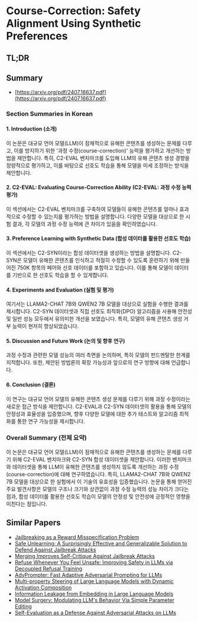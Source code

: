 # Course-Correction: Safety Alignment Using Synthetic Preferences
## TL;DR
## Summary
- [https://arxiv.org/pdf/2407.16637.pdf](https://arxiv.org/pdf/2407.16637.pdf)

### Section Summaries in Korean

#### 1. Introduction (소개)
이 논문은 대규모 언어 모델(LLM)이 잠재적으로 유해한 콘텐츠를 생성하는 문제를 다루고, 이를 방지하기 위한 '과정 수정(course-correction)' 능력을 평가하고 개선하는 방법을 제안합니다. 특히, C2-EVAL 벤치마크를 도입해 LLM의 유해 콘텐츠 생성 경향을 정량적으로 평가하고, 이를 바탕으로 선호도 학습을 통해 모델을 미세 조정하는 방식을 제안합니다.

#### 2. C2-EVAL: Evaluating Course-Correction Ability (C2-EVAL: 과정 수정 능력 평가)
이 섹션에서는 C2-EVAL 벤치마크를 구축하여 모델들이 유해한 콘텐츠를 얼마나 효과적으로 수정할 수 있는지를 평가하는 방법을 설명합니다. 다양한 모델을 대상으로 한 시험 결과, 각 모델의 과정 수정 능력에 큰 차이가 있음을 확인하였습니다.

#### 3. Preference Learning with Synthetic Data (합성 데이터를 활용한 선호도 학습)
이 섹션에서는 C2-SYN이라는 합성 데이터셋을 생성하는 방법을 설명합니다. C2-SYN은 모델이 유해한 콘텐츠를 인식하고 적절히 수정할 수 있도록 훈련하기 위해 만들어진 750K 항목의 페어와 선호 데이터를 포함하고 있습니다. 이를 통해 모델이 데이터를 기반으로 한 선호도 학습을 할 수 있게합니다.

#### 4. Experiments and Evaluation (실험 및 평가)
여기서는 LLAMA2-CHAT 7B와 QWEN2 7B 모델을 대상으로 실험을 수행한 결과를 제시합니다. C2-SYN 데이터셋과 직접 선호도 최적화(DPO) 알고리즘을 사용해 안전성 및 일반 성능 모두에서 유의미한 개선을 보였습니다. 특히, 모델의 유해 콘텐츠 생성 거부 능력이 현저히 향상되었습니다.

#### 5. Discussion and Future Work (논의 및 향후 연구)
과정 수정과 관련한 모델 성능의 여러 측면을 논의하며, 특히 모델의 펀드멘탈한 한계를 지적합니다. 또한, 제안된 방법론의 확장 가능성과 앞으로의 연구 방향에 대해 언급합니다.

#### 6. Conclusion (결론)
이 연구는 대규모 언어 모델의 유해한 콘텐츠 생성 문제를 다루기 위해 과정 수정이라는 새로운 접근 방식을 제안합니다. C2-EVAL과 C2-SYN 데이터셋의 활용을 통해 모델의 안정성과 효율성을 입증했으며, 향후 다양한 모델에 대한 추가 테스트와 알고리즘 최적화를 통한 연구 가능성을 제시합니다.

### Overall Summary (전체 요약)
이 논문은 대규모 언어 모델(LLM)이 잠재적으로 유해한 콘텐츠를 생성하는 문제를 다루기 위해 C2-EVAL 벤치마크와 C2-SYN 합성 데이터셋을 제안합니다. 이러한 벤치마크와 데이터셋을 통해 LLM이 유해한 콘텐츠를 생성하지 않도록 개선하는 과정 수정(course-correction)에 대해 연구하였습니다. 특히, LLAMA2-CHAT 7B와 QWEN2 7B 모델을 대상으로 한 실험에서 이 기술의 유효성을 입증했습니다. 논문을 통해 얻어진 주요 발견사항은 모델의 구조나 크기와 상관없이 과정 수정 능력의 성능 차이가 크다는 점과, 합성 데이터를 활용한 선호도 학습이 모델의 안정성 및 안전성에 긍정적인 영향을 미친다는 점입니다.

## Similar Papers
- [Jailbreaking as a Reward Misspecification Problem](2406.14393.md)
- [Safe Unlearning: A Surprisingly Effective and Generalizable Solution to Defend Against Jailbreak Attacks](2407.02855.md)
- [Merging Improves Self-Critique Against Jailbreak Attacks](2406.07188.md)
- [Refuse Whenever You Feel Unsafe: Improving Safety in LLMs via Decoupled Refusal Training](2407.09121.md)
- [AdvPrompter: Fast Adaptive Adversarial Prompting for LLMs](2404.16873.md)
- [Multi-property Steering of Large Language Models with Dynamic Activation Composition](2406.17563.md)
- [Information Leakage from Embedding in Large Language Models](2405.11916.md)
- [Model Surgery: Modulating LLM's Behavior Via Simple Parameter Editing](2407.08770.md)
- [Self-Evaluation as a Defense Against Adversarial Attacks on LLMs](2407.03234.md)
